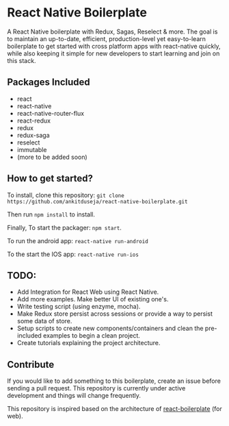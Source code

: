 # React Native Boilerplate

A React Native boilerplate with Redux, Sagas, Reselect & more. The goal is to maintain an up-to-date, efficient, production-level yet easy-to-learn boilerplate to get started with cross platform apps with react-native quickly, while also keeping it simple for new developers to start learning and join on this stack.

## Packages Included
* react
* react-native
* react-native-router-flux
* react-redux
* redux
* redux-saga
* reselect
* immutable
* (more to be added soon)

## How to get started?
To install, clone this repository: `git clone https://github.com/ankitduseja/react-native-boilerplate.git`

Then run `npm install` to install.

Finally, To start the packager: `npm start`.

To run the android app: `react-native run-android`

To the start the IOS app: `react-native run-ios`

## TODO:
* Add Integration for React Web using React Native.
* Add more examples. Make better UI of existing one's.
* Write testing script (using enzyme, mocha).
* Make Redux store persist across sessions or provide a way to persist some data of store.
* Setup scripts to create new components/containers and clean the pre-included examples to begin a clean project.
* Create tutorials explaining the project architecture.

## Contribute
If you would like to add something to this boilerplate, create an issue before sending a pull request. This repository is currently under active development and things will change frequently.

This repository is inspired based on the architecture of  [react-boilerplate](https://github.com/mxstbr/react-boilerplate) (for web).
